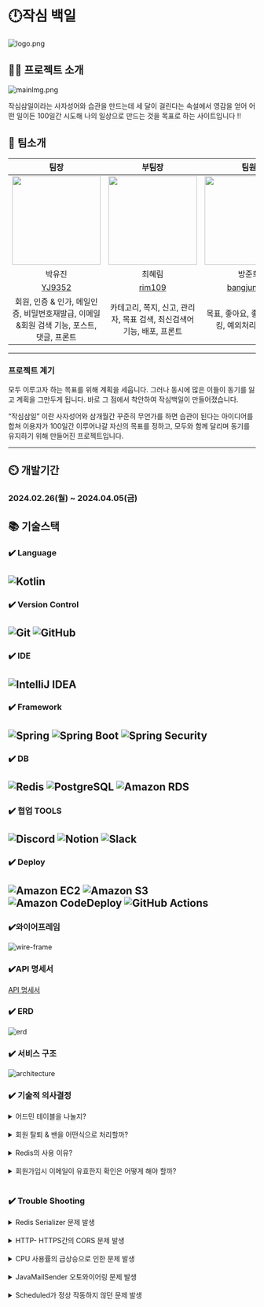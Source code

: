 # 🕛작심 백일
![logo.png](img/logo.png)

## 👨‍🏫 프로젝트 소개
![mainlmg.png](/img/mainImg.png)

작심삼일이라는 사자성어와 습관을 만드는데 세 달이 걸린다는 속설에서 영감을 얻어
어떤 일이든 100일간 시도해 나의 일상으로 만드는 것을 목표로 하는 사이트입니다 !!

👥 팀소개
-------------
|                                                  팀장                                                  |                                                  부팀장                                                  |                                                  팀원                                                   |
|:----------------------------------------------------------------------------------------------------:|:-----------------------------------------------------------------------------------------------------:|:-----------------------------------------------------------------------------------------------------:|
| <img src = "https://avatars.githubusercontent.com/u/150547656?v=4" width="180" height="180" alt="">  |  <img src = "https://avatars.githubusercontent.com/u/132591560?v=4" width="180" height="180" alt="">  |  <img src = "https://avatars.githubusercontent.com/u/151909236?v=4" width="180" height="180" alt="">  |
|                                                 박유진                                                  |                                                  최혜림                                                  |                                                  방준희                                                  |
|                                 [YJ9352](https://github.com/YJ9352)                                  |                                  [rim109](https://github.com/rim109)                                  |                              [bangjunhee](https://github.com/bangjunhee)                              |
|                        회원, 인증 & 인가, 메일인증, 비밀번호재발급, 이메일&회원 검색 기능, 포스트, 댓글, 프론트                        |                              카테고리, 쪽지, 신고, 관리자, 목표 검색, 최신검색어 기능, 배포, 프론트                              |                                     목표, 좋아요, 좋아요 순 랭킹, 예외처리, 프론트                                      |
-------------
### 프로젝트 계기

모두 이루고자 하는 목표를 위해 계획을 세웁니다.
그러나 동시에 많은 이들이 동기를 잃고 계획을 그만두게 됩니다.
바로 그 점에서 착안하여 작심백일이 만들어졌습니다.

“작심삼일” 이란 사자성어와
삼개월간 꾸준히 무언가를 하면 습관이 된다는 아이디어를 합쳐
이용자가 100일간 이루어나갈 자신의 목표를 정하고,
모두와 함께 달리며 동기를 유지하기 위해 만들어진 프로젝트입니다.


-------------
## ⏲️ 개발기간

### 2024.02.26(월) ~ 2024.04.05(금)

📚️ 기술스택
-------------
### ✔️ Language
![Kotlin](https://img.shields.io/static/v1?style=for-the-badge&message=Kotlin&color=7F52FF&logo=Kotlin&logoColor=FFFFFF&label=)
-------------
### ✔️ Version Control
![Git](https://img.shields.io/static/v1?style=for-the-badge&message=Git&color=F05032&logo=Git&logoColor=FFFFFF&label=)
![GitHub](https://img.shields.io/static/v1?style=for-the-badge&message=GitHub&color=181717&logo=GitHub&logoColor=FFFFFF&label=)
-------------
### ✔️ IDE
![IntelliJ IDEA](https://img.shields.io/static/v1?style=for-the-badge&message=IntelliJ+IDEA&color=000000&logo=IntelliJ+IDEA&logoColor=FFFFFF&label=)
-------------
### ✔️ Framework
![Spring](https://img.shields.io/static/v1?style=for-the-badge&message=Spring&color=000000&logo=Spring&logoColor=FFFFFF&label=)
![Spring Boot](https://img.shields.io/static/v1?style=for-the-badge&message=Spring+Boot&color=6DB33F&logo=Spring+Boot&logoColor=FFFFFF&label=)
![Spring Security](https://img.shields.io/static/v1?style=for-the-badge&message=Spring+Security&color=6DB33F&logo=Spring+Security&logoColor=FFFFFF&label=)
-------------
### ✔️ DB  
![Redis](https://img.shields.io/static/v1?style=for-the-badge&message=Redis&color=DC382D&logo=Redis&logoColor=FFFFFF&label=)
![PostgreSQL](https://img.shields.io/static/v1?style=for-the-badge&message=PostgreSQL&color=4169E1&logo=PostgreSQL&logoColor=FFFFFF&label=)
![Amazon RDS](https://img.shields.io/static/v1?style=for-the-badge&message=Amazon+RDS&color=527FFF&logo=Amazon+RDS&logoColor=FFFFFF&label=)
-------------
### ✔️ 협업 TOOLS
![Discord](https://img.shields.io/static/v1?style=for-the-badge&message=Discord&color=5865F2&logo=Discord&logoColor=FFFFFF&label=)
![Notion](https://img.shields.io/static/v1?style=for-the-badge&message=Notion&color=000000&logo=Notion&logoColor=FFFFFF&label=)
![Slack](https://img.shields.io/static/v1?style=for-the-badge&message=Slack&color=38096C&&logo=Slack&logoColor=FFFFFF&label=)
-------------
### ✔️ Deploy
![Amazon EC2](https://img.shields.io/static/v1?style=for-the-badge&message=Amazon+EC2&color=222222&logo=Amazon+EC2&logoColor=FF9900&label=)
![Amazon S3](https://img.shields.io/static/v1?style=for-the-badge&message=Amazon+S3&color=569A31&logo=Amazon+S3&logoColor=FFFFFF&label=)
![Amazon CodeDeploy](https://img.shields.io/static/v1?style=for-the-badge&message=Amazon+CodeDeploy&color=527FFF&logo=Amazon+CodeDeploy&logoColor=FFFFFF&label=)
![GitHub Actions](https://img.shields.io/static/v1?style=for-the-badge&message=GitHub+Actions&color=2088FF&logo=GitHub+Actions&logoColor=FFFFFF&label=)
-------------
### ✔️와이어프레임
![wire-frame](/img/wire-frame.png)
### ✔️API 명세서
[API 명세서](https://productive-sesame-df1.notion.site/909a6906c57945f1a70c0bda40b8451d?v=3bbf20a27af54f529688a43126f16fdb&pvs=4)
### ✔️ ERD
![erd](/img/erd.png)

### ✔️ 서비스 구조
![architecture](/img/architecture.png)

### ✔️ 기술적 의사결정

<details>
<summary> 어드민 테이블을 나눌지? </summary>
<div markdown="1">
    <br> [도입] 
    <br>-지금은 소수 사이트지만 나중에 규모가 커지게 되면 유지보수를 위해서라도 어드민과 유저의 컬럼을 분리하는 편이 낫지 않을까라는 의문에서 시작<br>
    <br> [문제상황]
    <br>-보통 ROLE로 역할을 나누었으나, 어드민과 유저 테이블을 나누지 않으면 유저들도 쉽게 어드민으로 회원가입과 로그인을 할 수 있는 상황이 발생할 위험 가능성 있음.<br>
    <br> [해결방안] <br>
         - 처음부터 유저와 어드민의 DB를 분리하는 방향으로 결정함.<br>
          <img src = "./img/email.png"><br>
         - 회사 이메일을 따로 생성해서 그 이메일로만 가입하도록 설정하기로 결정함.<br>
    <br> [의견조율]
    <br> -어드민과 유저 테이블을 나눌지, 합칠지에 대한 고민을 함.
    <br>- 혹시라도 나누게 되면 어드민 로그인과 회원가입은 한 로직에서 할지 이 마저도 나눠서 할지에 대한 고민을 함.
    <br>- 어드민의 회원가입인 경우, 특별한 차별점을 두어 일반 유저들은 가입을 못하도록 하는 방법을 모색함. <br>
    <br> [결정]<br>
        - 유저와 어드민 테이블과 로그인, 회원가입 로직은 나누기로 하고 토큰 발행은 동일하게 설정함.<br>
        - 어드민 회원가입을 할 때 회사 이메일로 가입할 수 있도록 설정하여 유저가 접근할 수 없게 설정함.<br>
------------------------------------------------------------------------------------------------------------------------------------------------------------
</div>
</details>
<br>
<details>
<summary> 회원 탈퇴 & 밴을 어떤식으로 처리할까? </summary>
<div markdown="1">
    <br> [도입] 
    <br> * 회원 탈퇴
    <br>- 바로 회원정보를 삭제할지, 아니면 데이터를 일정 기간 보존한 뒤 삭제할지에 관한 정책 고민.<br>
    <br> * 밴 (유저 활동정지)
    <br>- 활동정지 상태에서 권한을 어디까지 줄지, 또 정지는 수동으로 풀지 아니면 기한을 입력받아서 자동으로 풀어줄지에 대해서.<br>
    <br> [문제상황]
    <br> * 회원 탈퇴
    <br>-회원정보를 바로 삭제할 경우, 개인정보 보호의 측면에서는 괜찮다고 생각함. 그러나 실수에 의한 선택의 경우 돌이킬 수 있는 유예기간이 존재하지 않음.<br>
    <br> * 밴 (유저 활동정지)
    <br>-처음은 밴 당한 유저는 읽기 전용으로만 만들 생각이었으나, 비회원 유저보다도 오히려 더 많은 권한을 주게 된다고 생각함. 
    <br>-그리고 날짜를 지정하지 않고 운영자가 수동으로 해제하는 경우, 소규모일 경우에는 문제가 되지 않으나 이용자가 많아질 경우 매번 처리가 힘들어 번거로울수도 있다고 생각함. <br>
    <br> [의견조율]
    <br> * 회원 탈퇴
    <br> -회원 데이터를 무조건적으로 남기고 보호하자니 이번엔 사이트 측에서 개인의 정보를 함부로 보관하게 되는 문제가 있었음. 또 데이터를 남기기만 하면 너무 많은 용량을 차지하게 됨.<br>
    <br> * 밴 (유저 활동정지)
    <br>- 사이트 전체 차단은 어떻냐는 의견도 있었으나, 접속자체를 불가능하게 막는것은 밴의 범위를 넘어선 것 같음.
    <br>- 또 현재 사이트 규모를 생각하면 수동 밴 해제도 나쁘지 않다는 의견이 있었으나, 기한이 길어질 경우 처리를 잊거나 사람의 경우 정시에 정확하게 해제하기는 힘들다는 의견이 있음. <br>
    <br> [해결방안]
        <br> * 회원 탈퇴 <br>
         1. status를 추가해 soft delete로 구현하기로 했음. <br>
         2. 최종 업데이트 시간을 기준으로 탈퇴 상태의 회원정보를 7일간 보관한 후, 자정에 일괄 삭제하기로 함. <br>
         <br> * 밴 (유저 활동정지) <br>  
        1. 차단 범위는 로그인 시 밴 유저임을 알리고 접속을 막음. <br>
        2. 날짜를 입력하여 기한이 되면 자동으로 밴이 해제됨.<br>
    <br> [기타]<br>
    -두 기능 모두 Scheduled 를 이용하여 구현함. 정해진 기간에 특정 데이터를 처리해야 하기에 사용하기에 적절하다고 판단<br>
    - soft delete를 적용한 목적에 따라, 7일이 지나기 전에 회원이 다시 로그인 할 경우 탈퇴 상태 > 일반 상태로 돌아오고 삭제 예정상태도 false 가 되도록 설정함.<br>
------------------------------------------------------------------------------------------------------------------------------------------------------------
</div>
</details>
<br>
<details>
<summary> Redis의 사용 이유? </summary>
<div markdown="1">
    <br> [도입]
    <br> * Redis를 사용한 이유는?
    <br>-Redis를 사용한 이유는 빠른 응답시간과 확장성을 제공하기 위함. 메모리에 데이터를 저장하므로 요청의 처리 속도가 빠르고, 다양한 자료형을 지원하는 특징을 가지고 있음. <br>
    <br> [문제상황]
    <br> * 서비스에서 DB의 접근이 너무 많은 API 발생 
    <br>-웹 서비스는 기본적으로 DB에 접근을 많이 할 수록 응답속도와 사용경험에 악영향을 끼침. 따라서 캐싱의 필요성을 느꼈고, 대표적으로 사용되는 검색 결과 캐싱 외에 토큰이나 검색어같은 여러 케이스가 있었음.<br>
    <br> [의견조율] 
    <br> * 캐싱 시스템 도입, 어떤 라이브러리를 사용할까? <br>
         캐시를 관리하는 라이브러리를 선택할 때 고려해야 할 점은 쉬운 인터페이스 구조, 빠른 응답, 다양한 데이터타입 지원. 이에 Redis를 선택하기로 결정<br>
<br> [결정]
<br> * Redis를 이용한 캐싱 구현 <br>
- 각각 맡은 파트 별로 캐싱 기능이 필요한 부분이 있었고, 또 요구되는 데이터 구조도 조금씩 다름. 이에 Redis에서 지원하는 다양한 데이터 구조를 활용하여 기능 별 최적의 데이터 구조를 사용할 수 있었음.<br>
------------------------------------------------------------------------------------------------------------------------------------------------------------
</div>
</details>
<br>
<details>
<summary> 회원가입시 이메일이 유효한지 확인은 어떻게 해야 할까? </summary>
<div markdown="1">
    <br> [도입] 
    <br> * 유효한 이메일 주소로만 가입하기 위해 필요
    <br>-가입단계에서 이메일을 인증하지 않으면 실제 사용할 수 없는 가짜 이메일로 가입이 가능해지는 문제가 생김.<br>
    <br> * 인증코드를 발송 > 저장 후 확인까지 필요함.
    <br>1. 메일을 어떻게 보낼 것인가?
    <br>2. 인증코드를 어떻게 비교할 것인가?
    <br>3. 비교한 뒤 데이터는 어떻게 할 것인가?<br>
    <br> [이유]
    <br> * Google, Naver… SMTP VS  개인 SMTP 서버 
    <br>-메일을 보내기 위해서는 서버가 필요한데 개인이 구축할수도 있지만 비용 및 관리문제와 프로젝트 기간 안에 구현 및 사용가능하게 만들어야 한다는 문제가 있음.
    <br>-그 과정에서 고르게 된 게 google SMTP였음. 
    <br>-다른 SMTP도 있었으나, google이 사용자 폭이 넓고, 설정방법 등에 대한 자료도 많이 있기에 선택하게 됨. <br>
    <br> [문제상황] 
    <br> * 인증코드의 비교와 이후 데이터처리 <br>
         - 처음에는 기존에 사용하던 DB를 이용하였고 비교 후 일치여부 확인까지는 구현이 어렵지 않았으나, 문제는 이후에 남은 메일과 인증번호였음.<br>.
        1. 5분뒤에 삭제되어야 하는 정보이기에 처음에는 스케줄러를 이용했으나, 인증번호 발급횟수에 비해 비해 너무 잦은 삭제로 DB에 부담이 갈 것이 우려
        2. 한 번에 인증번호를 여러번 보내는 경우, 데이터가 같은 이메일 앞으로 여러번 저장되는데 이 경우 가장 최근 발송된 코드를 식별하여 구분하게 하려니 코드 복잡도가 올라감.
        3. 최종 수단으로 Batch를 다시 사용해보려 했으나, 여러번 인증코드를 발급받았을때 최신 코드 하나만 두고 나머지를 삭제시키는 방식을 찾지 못해서 결국 실패.<br>
    <br> [해결방법]
    <br> * Redis를 사용하여 문제를 해결 
    <br> 1. Redis로 코드, 메일, 5분의 유효시간을 묶은 뒤, 인증메일 발송을 요청할 때 발급 후 저장함.
    <br> 2. 인증 요청을 할 때, 가장 최근에 발급된 코드와 비교하여 진행함. 승인에 성공하든 실패하든 코드는 5분 뒤 삭제되어 이메일과 함께 사라짐.
    <br> 3. 처음부터 의도한 결과는 아니었으나, 5분이라는 짧은 시간안에 메일을 확인, 코드 복사, 인증을 거쳐야하는 상황에서 redis를 이용했을 때 기존 방식보다 인증속도가 약간 빨라지는 이점도 얻음. <br><br>
    <img src = "./img/mail1.png"><br>
    <br> [기타]
    <br> *메일 전송 코드 리팩토링 <br>
        - 메일 전송에 사용되는 코드가 중복되는 곳이 많아서 줄여볼 필요성을 느낌.<br>
        1. 공통부를 남긴 뒤, 처음에는 if문을 추가하고 String을 사용하여 “1”, “2” 를 메일 발송시에 함께 추가하여 보내는 형태로 줄여봄.<br>
        2. 그러나 1,2는 어떤 코드인지 직관적으로 알기 어렵다고 판단되어 enum class를 추가하고 거기에 메일 타입을 따로 정해서 과정은 그대로 두고 식별을 쉽게 했음.<br><br>
    <img src = "./img/mail2.png"> <br>
    <br> [추가문제]
    <br> * 프론트 연결 과정에서 전송되는 정보값이 부족한 문제 <br>
- 프론트엔드와 연결하는 과정에서 전송되는 정보가 HTTP 상태코드 하나밖에 없어서, 예외상황 처리를 충분히 하지 못하는 문제가 발생중. 메일 전송실패를 받아와서 해결해보고자 했으나, 구글 메일서버를 이용하고 있기에 이쪽에 권한이 없어서 다른 방법을 찾고 있음.<br>
------------------------------------------------------------------------------------------------------------------------------------------------------------
</div>
</details>
<br>

### ✔️ Trouble Shooting

<details>
<summary> Redis Serializer 문제 발생 </summary>
<div markdown="1">
    <br>- [문제] 데이터를 역직렬화 하는 과정에서 SerializationException:java.time.LocalDateTime not Supported 에러가 발생<br>
    <br>- [원인] GenericJackson2JsonRedisSerializer을 사용하면 날짜 타입에 대해서는 default로 지원이 안됨.<br>
    <br>- [해결방법] <br>
        1. Custom ObjectMapper를 생성하고, JavaTimeModule을 등록해준 후 GenericJackson2JsonRedisSerializer의 파라미터로 넘김.<br>
            → GenericJackson2JsonRedisSerializer는 class타입을 함께 저장하지만 Custom ObjectMapper 사용시 클래스 정보가 제외되기 때문에 역직렬화 문제 발생<br>
            <br>2. LocalDatetime 자료형을 string으로 변환 후 저장<br>
            → `LocalDateTime not Supported`  에러 발생 해결
------------------------------------------------------------------------------------------------------------------------------------------------------------
</div>
</details>
<br>
<details>
<summary> HTTP- HTTPS간의 CORS 문제 발생 </summary>
<div markdown="1">
    <br>- [상황] <br>
            <img src = "./img/cors2.png">
            <img src = "./img/cors1.png">
            <br>1. 인증서를 발급받고 설정해준 후 Swagger 들어가보니 CORS 문제 발생<br>
            2. swagger 상 http로 되어 있고 주소는 https로 되어 발생된 것으로 추정됨.<br>
    <br>- [해결방법] <br>
            1. webConfig 에서 allowedOrigins을 수정해주었지만 같았음.<br>
            2. SecurityConfig에서 혹시 잘못된 코드 확인했으나 이상없었음.<br>
            3. swaggerConfig에 .addServersItem(Server().url("/"))을 추가하여 해결<br>
------------------------------------------------------------------------------------------------------------------------------------------------------------
</div>
</details>
<br>
<details>
<summary> CPU 사용률의 급상승으로 인한 문제 발생 </summary>
<div markdown="1">
    <br>- [상황] <br>
            <img src = "./img/cpu.png">
            <br> 1. CodeDeploy에 배포 성공이라 떴으나 사이트 접속 불가
            <br> 2. SSH도 접속하는데 굉장히 느림.<br>
            3. CPU가 급격한 속도로 올라가고 있는 것을 확인<br>
    <br>- [원인]
            <br> 메모리 사용 과다로 인한 문제로 추정됨.<br>
    <br>- [해결방법] <br>
            <img src = "./img/cpusolve.png">
            <br>Swap영역을 넓혀 해결<br>
            <img src = "./img/swap.png">
            <br>
------------------------------------------------------------------------------------------------------------------------------------------------------------
</div>
</details>
<br>
<details>
<summary> JavaMailSender 오토와이어링 문제 발생 </summary>
<div markdown="1">
    <br>- [문제] <br>
            <img src = "./img/javamailsender.png">
            <br>메일 발송 기능을 추가하던 도중, "오토와이어링할 수 없습니다. 타입의 bean을 찾을 수 없습니다" 라는 문구가 뜨면서 제대로 라이브러리가 불러와지지 않던 문제가 발생<br>
    <br>- [원인]
            <br>메일 보내기 기능 구현 중 JavaMailSender 가 제대로 설정되지 않아 발생한 오류<br>
    <br>- [해결과정] <br>
            1. @Autowired 만 붙여보기 >>
            <br> 실패, 추가과정이 필요<br>
            2. JavaMailSenderImpl을 만들어 정보를 넣고 @Bean 주입 >>
            <br> 당시에는 가장 괜찮은 방법으로 보였으나, 메일 설정 정보가 코드안에 그대로 노출되는 문제가 있음.<br>
    <br>- [해결방법]
            <br>MailConfig 를 작성해 따로 fun mailSender(): JavaMailSenderImpl 를 추가해 @bean 을 주입하고 MailUtility 의 JavaMailSender에는 @Autowired 추가하여 연결해주는 것으로 해결<br>
    <br>- [보완]
            <br>이후 환경변수와 yml 파일을 활용하는 방법을 알게되어 해당 방법으로 코드를 수정, 보완<br>
------------------------------------------------------------------------------------------------------------------------------------------------------------
</div>
</details>
<br>
<details>
<summary> Scheduled가 정상 작동하지 않던 문제 발생 </summary>
<div markdown="1">
    <br>- [문제] <br>
            <img src = "./img/scheduled.png">
            <br>isDelete 를 이용해 회원 탈퇴 상태가 된 데이터를 7일마다 삭제하는 부분을 구현하기 위해 해당 코드를 작성하였으나 오류가 뜨며 정상 실행 실패.<br>
    <br>- [원인]
            <br>isDelete 부분이 예약어와 충돌하여 제대로 작동하지 않음.<br>
    <br>- [해결과정] <br>
            1. isDelete의 이름을 바꾼다 >>
            <br> 근본적인 해결이긴 했지만, 해당 데이터를 사용하는 도메인이 더 있어서 여러군데 수정을 해야해서 보류<br>
            2. 다른 방식을 사용해본다 >>
            <br> status 정보를 받아와 withdraw 상태의 회원만을 삭제하게 하려 했으나 이 부분 하나를 위해 코드의 길이가 무의미하게 길어져서 중단함.<br>
    <br>- [해결방법]
            <br>해결과정의 2번을 응용하여, isDelete 대신 Status.WITHDRAW 를 이용하여 Scheduled 삭제를 시도했고 정상 작동함.<br>
    <br>- [그 외 사항 ]
            <br> >>왜 Batch를 사용하였는가?
            <br>Batch의 성질이 대량의 데이터 처리에 유용하며, 저희의 Scheduled 사용목적에 적절하다고 판단했기 때문.
            탈퇴한 회원의 데이터를 삭제하는 것이라 실행시간이 오래 걸리거나 실시간성이 아니어도 괜찮았기에, 장점을 보고 선택함.<br>
------------------------------------------------------------------------------------------------------------------------------------------------------------
</div>
</details>
